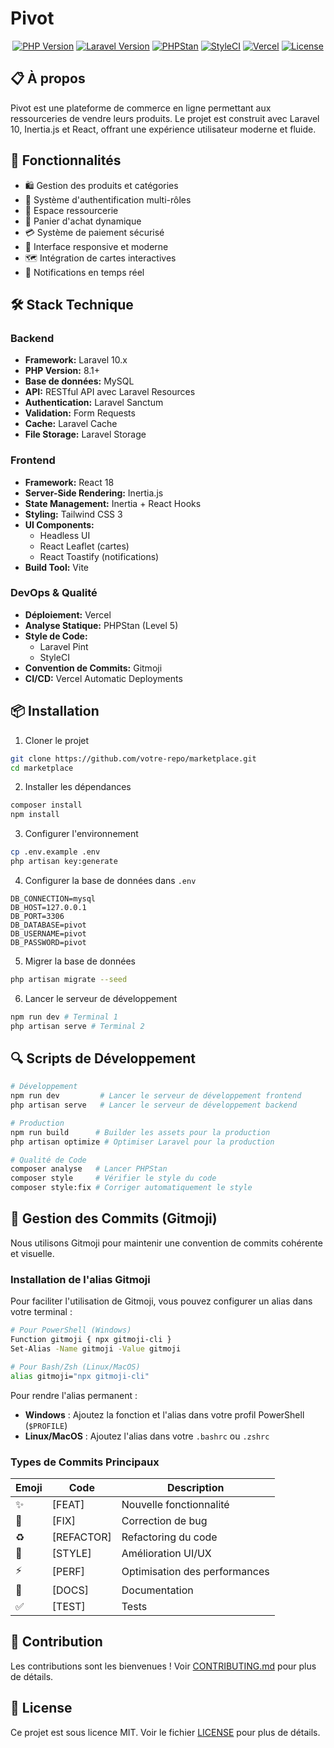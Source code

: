 # Pivot

<div align="center">

[![PHP Version](https://img.shields.io/badge/PHP-8.1%2B-blue.svg)](https://www.php.net)
[![Laravel Version](https://img.shields.io/badge/Laravel-10.x-red.svg)](https://laravel.com)
[![PHPStan](https://img.shields.io/badge/PHPStan-Level%205-brightgreen.svg)](https://phpstan.org/)
[![StyleCI](https://github.styleci.io/repos/872337695/shield?branch=main)](https://github.styleci.io/repos/872337695)
[![Vercel](https://therealsujitk-vercel-badge.vercel.app/?app=pivot)](https://vercel.com/guillaume-lecomtes-projects/pivot)
[![License](https://img.shields.io/badge/License-MIT-yellow.svg)](LICENSE)

</div>

## 📋 À propos

Pivot est une plateforme de commerce en ligne permettant aux ressourceries de vendre leurs produits. Le projet est construit avec Laravel 10, Inertia.js et React, offrant une expérience utilisateur moderne et fluide.

## 🚀 Fonctionnalités

- 🛍️ Gestion des produits et catégories
- 👥 Système d'authentification multi-rôles
- 🏪 Espace ressourcerie
- 🛒 Panier d'achat dynamique
- 💳 Système de paiement sécurisé
- 📱 Interface responsive et moderne
- 🗺️ Intégration de cartes interactives
- 🔔 Notifications en temps réel

## 🛠️ Stack Technique

### Backend
- **Framework:** Laravel 10.x
- **PHP Version:** 8.1+
- **Base de données:** MySQL
- **API:** RESTful API avec Laravel Resources
- **Authentication:** Laravel Sanctum
- **Validation:** Form Requests
- **Cache:** Laravel Cache
- **File Storage:** Laravel Storage

### Frontend
- **Framework:** React 18
- **Server-Side Rendering:** Inertia.js
- **State Management:** Inertia + React Hooks
- **Styling:** Tailwind CSS 3
- **UI Components:**
  - Headless UI
  - React Leaflet (cartes)
  - React Toastify (notifications)
- **Build Tool:** Vite

### DevOps & Qualité
- **Déploiement:** Vercel
- **Analyse Statique:** PHPStan (Level 5)
- **Style de Code:**
  - Laravel Pint
  - StyleCI
- **Convention de Commits:** Gitmoji
- **CI/CD:** Vercel Automatic Deployments

## 📦 Installation

1. Cloner le projet
```bash
git clone https://github.com/votre-repo/marketplace.git
cd marketplace
```

2. Installer les dépendances
```bash
composer install
npm install
```

3. Configurer l'environnement
```bash
cp .env.example .env
php artisan key:generate
```

4. Configurer la base de données dans `.env`
```env
DB_CONNECTION=mysql
DB_HOST=127.0.0.1
DB_PORT=3306
DB_DATABASE=pivot
DB_USERNAME=pivot
DB_PASSWORD=pivot
```

5. Migrer la base de données
```bash
php artisan migrate --seed
```

6. Lancer le serveur de développement
```bash
npm run dev # Terminal 1
php artisan serve # Terminal 2
```

## 🔍 Scripts de Développement

```bash
# Développement
npm run dev         # Lancer le serveur de développement frontend
php artisan serve   # Lancer le serveur de développement backend

# Production
npm run build      # Builder les assets pour la production
php artisan optimize # Optimiser Laravel pour la production

# Qualité de Code
composer analyse   # Lancer PHPStan
composer style     # Vérifier le style du code
composer style:fix # Corriger automatiquement le style
```

## 📝 Gestion des Commits (Gitmoji)

Nous utilisons Gitmoji pour maintenir une convention de commits cohérente et visuelle.

### Installation de l'alias Gitmoji

Pour faciliter l'utilisation de Gitmoji, vous pouvez configurer un alias dans votre terminal :

```bash
# Pour PowerShell (Windows)
Function gitmoji { npx gitmoji-cli }
Set-Alias -Name gitmoji -Value gitmoji

# Pour Bash/Zsh (Linux/MacOS)
alias gitmoji="npx gitmoji-cli"
```

Pour rendre l'alias permanent :
- **Windows** : Ajoutez la fonction et l'alias dans votre profil PowerShell (`$PROFILE`)
- **Linux/MacOS** : Ajoutez l'alias dans votre `.bashrc` ou `.zshrc`

### Types de Commits Principaux

| Emoji | Code | Description |
|-------|------|-------------|
| ✨ | [FEAT] | Nouvelle fonctionnalité |
| 🐛 | [FIX] | Correction de bug |
| ♻️ | [REFACTOR] | Refactoring du code |
| 🎨 | [STYLE] | Amélioration UI/UX |
| ⚡ | [PERF] | Optimisation des performances |
| 📝 | [DOCS] | Documentation |
| ✅ | [TEST] | Tests |

## 🤝 Contribution

Les contributions sont les bienvenues ! Voir [CONTRIBUTING.md](CONTRIBUTING.md) pour plus de détails.

## 📄 License

Ce projet est sous licence MIT. Voir le fichier [LICENSE](LICENSE) pour plus de détails.
